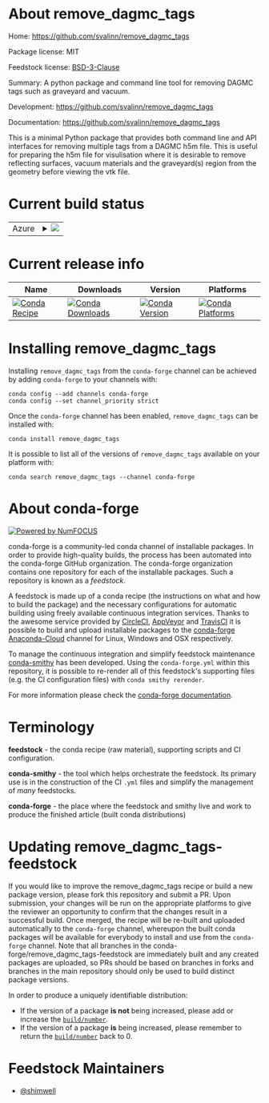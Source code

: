 About remove_dagmc_tags
=======================

Home: https://github.com/svalinn/remove_dagmc_tags

Package license: MIT

Feedstock license: [BSD-3-Clause](https://github.com/conda-forge/remove_dagmc_tags-feedstock/blob/master/LICENSE.txt)

Summary: A python package and command line tool for removing DAGMC tags such as graveyard and vacuum.

Development: https://github.com/svalinn/remove_dagmc_tags

Documentation: https://github.com/svalinn/remove_dagmc_tags

This is a minimal Python package that provides both command line and API
interfaces for removing multiple tags from a DAGMC h5m file.
This is useful for preparing the h5m file for visulisation where it is
desirable to remove reflecting surfaces, vacuum materials and the
graveyard(s) region from the geometry before viewing the vtk file.


Current build status
====================


<table>
    
  <tr>
    <td>Azure</td>
    <td>
      <details>
        <summary>
          <a href="https://dev.azure.com/conda-forge/feedstock-builds/_build/latest?definitionId=12717&branchName=master">
            <img src="https://dev.azure.com/conda-forge/feedstock-builds/_apis/build/status/remove_dagmc_tags-feedstock?branchName=master">
          </a>
        </summary>
        <table>
          <thead><tr><th>Variant</th><th>Status</th></tr></thead>
          <tbody><tr>
              <td>linux_64_python3.10.____cpython</td>
              <td>
                <a href="https://dev.azure.com/conda-forge/feedstock-builds/_build/latest?definitionId=12717&branchName=master">
                  <img src="https://dev.azure.com/conda-forge/feedstock-builds/_apis/build/status/remove_dagmc_tags-feedstock?branchName=master&jobName=linux&configuration=linux_64_python3.10.____cpython" alt="variant">
                </a>
              </td>
            </tr><tr>
              <td>linux_64_python3.7.____cpython</td>
              <td>
                <a href="https://dev.azure.com/conda-forge/feedstock-builds/_build/latest?definitionId=12717&branchName=master">
                  <img src="https://dev.azure.com/conda-forge/feedstock-builds/_apis/build/status/remove_dagmc_tags-feedstock?branchName=master&jobName=linux&configuration=linux_64_python3.7.____cpython" alt="variant">
                </a>
              </td>
            </tr><tr>
              <td>linux_64_python3.8.____cpython</td>
              <td>
                <a href="https://dev.azure.com/conda-forge/feedstock-builds/_build/latest?definitionId=12717&branchName=master">
                  <img src="https://dev.azure.com/conda-forge/feedstock-builds/_apis/build/status/remove_dagmc_tags-feedstock?branchName=master&jobName=linux&configuration=linux_64_python3.8.____cpython" alt="variant">
                </a>
              </td>
            </tr><tr>
              <td>linux_64_python3.9.____cpython</td>
              <td>
                <a href="https://dev.azure.com/conda-forge/feedstock-builds/_build/latest?definitionId=12717&branchName=master">
                  <img src="https://dev.azure.com/conda-forge/feedstock-builds/_apis/build/status/remove_dagmc_tags-feedstock?branchName=master&jobName=linux&configuration=linux_64_python3.9.____cpython" alt="variant">
                </a>
              </td>
            </tr><tr>
              <td>osx_64_python3.10.____cpython</td>
              <td>
                <a href="https://dev.azure.com/conda-forge/feedstock-builds/_build/latest?definitionId=12717&branchName=master">
                  <img src="https://dev.azure.com/conda-forge/feedstock-builds/_apis/build/status/remove_dagmc_tags-feedstock?branchName=master&jobName=osx&configuration=osx_64_python3.10.____cpython" alt="variant">
                </a>
              </td>
            </tr><tr>
              <td>osx_64_python3.7.____cpython</td>
              <td>
                <a href="https://dev.azure.com/conda-forge/feedstock-builds/_build/latest?definitionId=12717&branchName=master">
                  <img src="https://dev.azure.com/conda-forge/feedstock-builds/_apis/build/status/remove_dagmc_tags-feedstock?branchName=master&jobName=osx&configuration=osx_64_python3.7.____cpython" alt="variant">
                </a>
              </td>
            </tr><tr>
              <td>osx_64_python3.8.____cpython</td>
              <td>
                <a href="https://dev.azure.com/conda-forge/feedstock-builds/_build/latest?definitionId=12717&branchName=master">
                  <img src="https://dev.azure.com/conda-forge/feedstock-builds/_apis/build/status/remove_dagmc_tags-feedstock?branchName=master&jobName=osx&configuration=osx_64_python3.8.____cpython" alt="variant">
                </a>
              </td>
            </tr><tr>
              <td>osx_64_python3.9.____cpython</td>
              <td>
                <a href="https://dev.azure.com/conda-forge/feedstock-builds/_build/latest?definitionId=12717&branchName=master">
                  <img src="https://dev.azure.com/conda-forge/feedstock-builds/_apis/build/status/remove_dagmc_tags-feedstock?branchName=master&jobName=osx&configuration=osx_64_python3.9.____cpython" alt="variant">
                </a>
              </td>
            </tr>
          </tbody>
        </table>
      </details>
    </td>
  </tr>
</table>

Current release info
====================

| Name | Downloads | Version | Platforms |
| --- | --- | --- | --- |
| [![Conda Recipe](https://img.shields.io/badge/recipe-remove_dagmc_tags-green.svg)](https://anaconda.org/conda-forge/remove_dagmc_tags) | [![Conda Downloads](https://img.shields.io/conda/dn/conda-forge/remove_dagmc_tags.svg)](https://anaconda.org/conda-forge/remove_dagmc_tags) | [![Conda Version](https://img.shields.io/conda/vn/conda-forge/remove_dagmc_tags.svg)](https://anaconda.org/conda-forge/remove_dagmc_tags) | [![Conda Platforms](https://img.shields.io/conda/pn/conda-forge/remove_dagmc_tags.svg)](https://anaconda.org/conda-forge/remove_dagmc_tags) |

Installing remove_dagmc_tags
============================

Installing `remove_dagmc_tags` from the `conda-forge` channel can be achieved by adding `conda-forge` to your channels with:

```
conda config --add channels conda-forge
conda config --set channel_priority strict
```

Once the `conda-forge` channel has been enabled, `remove_dagmc_tags` can be installed with:

```
conda install remove_dagmc_tags
```

It is possible to list all of the versions of `remove_dagmc_tags` available on your platform with:

```
conda search remove_dagmc_tags --channel conda-forge
```


About conda-forge
=================

[![Powered by
NumFOCUS](https://img.shields.io/badge/powered%20by-NumFOCUS-orange.svg?style=flat&colorA=E1523D&colorB=007D8A)](https://numfocus.org)

conda-forge is a community-led conda channel of installable packages.
In order to provide high-quality builds, the process has been automated into the
conda-forge GitHub organization. The conda-forge organization contains one repository
for each of the installable packages. Such a repository is known as a *feedstock*.

A feedstock is made up of a conda recipe (the instructions on what and how to build
the package) and the necessary configurations for automatic building using freely
available continuous integration services. Thanks to the awesome service provided by
[CircleCI](https://circleci.com/), [AppVeyor](https://www.appveyor.com/)
and [TravisCI](https://travis-ci.com/) it is possible to build and upload installable
packages to the [conda-forge](https://anaconda.org/conda-forge)
[Anaconda-Cloud](https://anaconda.org/) channel for Linux, Windows and OSX respectively.

To manage the continuous integration and simplify feedstock maintenance
[conda-smithy](https://github.com/conda-forge/conda-smithy) has been developed.
Using the ``conda-forge.yml`` within this repository, it is possible to re-render all of
this feedstock's supporting files (e.g. the CI configuration files) with ``conda smithy rerender``.

For more information please check the [conda-forge documentation](https://conda-forge.org/docs/).

Terminology
===========

**feedstock** - the conda recipe (raw material), supporting scripts and CI configuration.

**conda-smithy** - the tool which helps orchestrate the feedstock.
                   Its primary use is in the construction of the CI ``.yml`` files
                   and simplify the management of *many* feedstocks.

**conda-forge** - the place where the feedstock and smithy live and work to
                  produce the finished article (built conda distributions)


Updating remove_dagmc_tags-feedstock
====================================

If you would like to improve the remove_dagmc_tags recipe or build a new
package version, please fork this repository and submit a PR. Upon submission,
your changes will be run on the appropriate platforms to give the reviewer an
opportunity to confirm that the changes result in a successful build. Once
merged, the recipe will be re-built and uploaded automatically to the
`conda-forge` channel, whereupon the built conda packages will be available for
everybody to install and use from the `conda-forge` channel.
Note that all branches in the conda-forge/remove_dagmc_tags-feedstock are
immediately built and any created packages are uploaded, so PRs should be based
on branches in forks and branches in the main repository should only be used to
build distinct package versions.

In order to produce a uniquely identifiable distribution:
 * If the version of a package **is not** being increased, please add or increase
   the [``build/number``](https://docs.conda.io/projects/conda-build/en/latest/resources/define-metadata.html#build-number-and-string).
 * If the version of a package **is** being increased, please remember to return
   the [``build/number``](https://docs.conda.io/projects/conda-build/en/latest/resources/define-metadata.html#build-number-and-string)
   back to 0.

Feedstock Maintainers
=====================

* [@shimwell](https://github.com/shimwell/)

